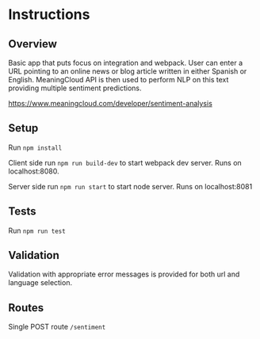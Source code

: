 # Instructions

## Overview
Basic app that puts focus on integration and webpack. User can enter a 
URL pointing to an online news or blog article written in either Spanish or English.
MeaningCloud API is then used to perform NLP on this text providing 
multiple sentiment predictions.

https://www.meaningcloud.com/developer/sentiment-analysis

## Setup
Run ``npm install``

Client side run ``npm run build-dev`` to start webpack dev server. Runs on localhost:8080.

Server side run ``npm run start`` to start node server. Runs on localhost:8081

## Tests
Run ``npm run test``

## Validation
Validation with appropriate error messages is provided for both url and language selection.

## Routes
Single POST route ``/sentiment``
